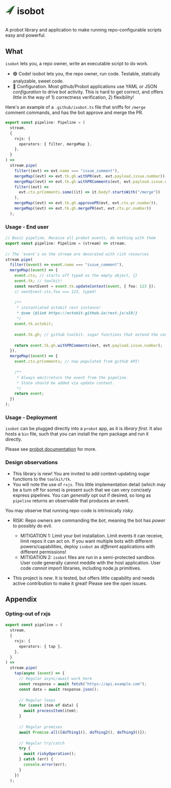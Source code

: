 <style type="text/css">
h1 {
  display: inline;
}
</style>

<h1 style="display: inline-block;"><img src="img/pineskew.opti.svg" width="30px"> isobot</h1>

A probot library and application to make running repo-configurable scripts easy and powerful.

## What

`isobot` lets you, a repo owner, write an executable script to do work.

- 🟢 Code! isobot lets you, the repo owner, run code. Testable, statically analyzable, sweet code.
- 🔴 Configuration. Most github/Probot applications use YAML or JSON _configuration_ to drive bot activity. This is hard to get correct, and offers little in the way of 1) correctness verification, 2) flexibility!

Here's an example of a `.github/isobot.ts` file that sniffs for `/merge` comment commands,
and has the bot approve and merge the PR.

```ts
export const pipeline: Pipeline = (
  stream,
  {
    rxjs: {
      operators: { filter, mergeMap },
    },
  }
) =>
  stream.pipe(
    filter((evt) => evt.name === "issue_comment"),
    mergeMap((evt) => evt.tk.gh.withPR(evt, evt.payload.issue.number)),
    mergeMap((evt) => evt.tk.gh.withPRComments(evt, evt.payload.issue.number)),
    filter((evt) =>
      evt.ctx.prComments.some((it) => it.body?.startsWith("/merge"))
    ),
    mergeMap((evt) => evt.tk.gh.approvePR(evt, evt.ctx.pr.number)),
    mergeMap((evt) => evt.tk.gh.mergePR(evt, evt.ctx.pr.number))
  );
```

### Usage - End user

```ts
// Basic pipeline. Receive all probot events, do nothing with them
export const pipeline: Pipeline = (stream) => stream;

// The `event`s on the stream are decorated with rich resources
stream.pipe(
  filter((event) => event.name === "issue_comment"),
  mergeMap((event) => {
    event.ctx; // starts off typed as the empty object, {}
    event.tk; // toolkit!
    const nextEvent = event.tk.updateContext(event, { foo: 123 });
    // nextEvent.ctx.foo === 123, typed!

    /**
     * instantiated octokit rest instance!
     * @see {@link https://octokit.github.io/rest.js/v18/}
     */
    event.tk.octokit;

    event.tk.gh; // github toolkit. sugar functions that extend the context using updateContext

    return event.tk.gh.withPRComments(evt, evt.payload.issue.number);
  }),
  mergeMap((event) => {
    event.ctx.prComments; // now populated from github API!

    /**
     * Always emit/return the event from the pipeline.
     * State should be added via update context.
     */
    return event;
  })
);
```

### Usage - Deployment

`isobot` can be plugged directly into a `probot` app, as it is _library first_. It also hosts a `bin` file, such that you can install the npm package and run it directly.

Please see [probot documentation](https://probot.github.io/) for more.

### Design observations

- This library is new! You are invited to add context-updating sugar functions to the `toolkit/tk`.
- You will note the use of `rxjs`. This little implementation detail (which may be a turn off for some) is present such that
  we can very concisely express pipelines. You can _generally_ opt out if desired, so long as `pipeline` returns an observable that produces an event.

You may observe that running repo-code is intrinsically _risky_.

- RISK: Repo owners are commanding the _bot_, meaning the bot has _power_ to possibly do evil.

  - MITIGATION 1: Limit your bot installation. Limit events it can receive, limit repos it can act on. If you want multiple bots with different powers/capabilities, deploy `isobot` as _different_ applications with different permissions!
  - MITIGATION 2: `isobot` files are run in a semi-protected sandbox. User code generally cannot meddle with the host application. User code _cannot_ import libraries, including node.js primitives.

- This project is _new_. It is tested, but offers little capability and needs active contribution to make it great! Please see the open issues.

## Appendix

### Opting-out of rxjs

```ts
export const pipeline = (
  stream,
  {
    rxjs: {
      operators: { tap },
    },
  }
) =>
  stream.pipe(
    tap(async (event) => {
      // Regular async/await work here
      const response = await fetch("https://api.example.com");
      const data = await response.json();

      // Regular loops
      for (const item of data) {
        await processItem(item);
      }

      // Regular promises
      await Promise.all([doThing1(), doThing2(), doThing3()]);

      // Regular try/catch
      try {
        await riskyOperation();
      } catch (err) {
        console.error(err);
      }
    })
  );
```
